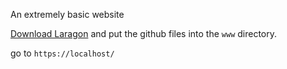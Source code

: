 An extremely basic website

[Download Laragon](https://laragon.org/download/) and put the github files into the `www` directory.

go to `https://localhost/`
